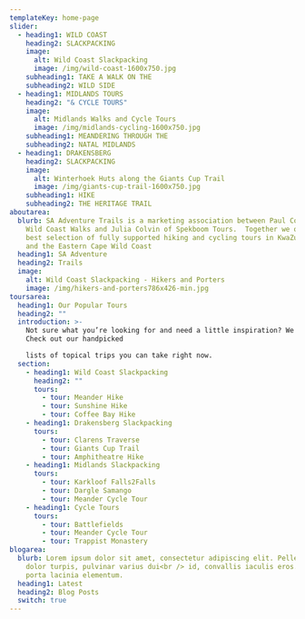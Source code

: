 ```yaml
---
templateKey: home-page
slider:
  - heading1: WILD COAST
    heading2: SLACKPACKING
    image:
      alt: Wild Coast Slackpacking
      image: /img/wild-coast-1600x750.jpg
    subheading1: TAKE A WALK ON THE
    subheading2: WILD SIDE
  - heading1: MIDLANDS TOURS
    heading2: "& CYCLE TOURS"
    image:
      alt: Midlands Walks and Cycle Tours
      image: /img/midlands-cycling-1600x750.jpg
    subheading1: MEANDERING THROUGH THE
    subheading2: NATAL MIDLANDS
  - heading1: DRAKENSBERG
    heading2: SLACKPACKING
    image:
      alt: Winterhoek Huts along the Giants Cup Trail
      image: /img/giants-cup-trail-1600x750.jpg
    subheading1: HIKE
    subheading2: THE HERITAGE TRAIL
aboutarea:
  blurb: SA Adventure Trails is a marketing association between Paul Colvin of
    Wild Coast Walks and Julia Colvin of Spekboom Tours.  Together we offer the
    best selection of fully supported hiking and cycling tours in KwaZulu Natal
    and the Eastern Cape Wild Coast
  heading1: SA Adventure
  heading2: Trails
  image:
    alt: Wild Coast Slackpacking - Hikers and Porters
    image: /img/hikers-and-porters786x426-min.jpg
toursarea:
  heading1: Our Popular Tours
  heading2: ""
  introduction: >-
    Not sure what you’re looking for and need a little inspiration? We can help.
    Check out our handpicked

    lists of topical trips you can take right now.
  section:
    - heading1: Wild Coast Slackpacking
      heading2: ""
      tours:
        - tour: Meander Hike
        - tour: Sunshine Hike
        - tour: Coffee Bay Hike
    - heading1: Drakensberg Slackpacking
      tours:
        - tour: Clarens Traverse
        - tour: Giants Cup Trail
        - tour: Amphitheatre Hike
    - heading1: Midlands Slackpacking
      tours:
        - tour: Karkloof Falls2Falls
        - tour: Dargle Samango
        - tour: Meander Cycle Tour
    - heading1: Cycle Tours
      tours:
        - tour: Battlefields
        - tour: Meander Cycle Tour
        - tour: Trappist Monastery
blogarea:
  blurb: Lorem ipsum dolor sit amet, consectetur adipiscing elit. Pellentesque
    dolor turpis, pulvinar varius dui<br /> id, convallis iaculis eros. Praesent
    porta lacinia elementum.
  heading1: Latest
  heading2: Blog Posts
  switch: true
---
```

